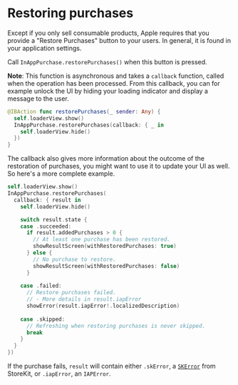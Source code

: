 # Restoring purchases
Except if you only sell consumable products, Apple requires that you provide a "Restore Purchases" button to your users. In general, it is found in your application settings.

Call `InAppPurchase.restorePurchases()` when this button is pressed.

**Note**: This function is asynchronous and takes a `callback` function, called when the operation has been processed.
From this callback, you can for example unlock the UI by hiding your loading indicator and display a message to the user.

``` swift
@IBAction func restorePurchases(_ sender: Any) {
  self.loaderView.show()
  InAppPurchase.restorePurchases(callback: { _ in
    self.loaderView.hide()
  })
}
```

The callback also gives more information about the outcome of the restoration of purchases, you might want to use it to update your UI as well. So here's a more complete example.


``` swift
self.loaderView.show()
InAppPurchase.restorePurchases(
  callback: { result in
    self.loaderView.hide()

    switch result.state {
    case .succeeded:
      if result.addedPurchases > 0 {
        // At least one purchase has been restored.
        showResultScreen(withRestoredPurchases: true)
      } else {
        // No purchase to restore.
        showResultScreen(withRestoredPurchases: false)
      }
      
    case .failed:
      // Restore purchases failed.
      // - More details in result.iapError
      showError(result.iapError!.localizedDescription)
      
    case .skipped:
      // Refreshing when restoring purchases is never skipped.
      break
    }
  }
})
```

If the purchase fails, `result` will contain either `.skError`, a [`SKError`](https://developer.apple.com/documentation/storekit/skerror/code) from StoreKit, or `.iapError`, an `IAPError`.
